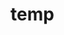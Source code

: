 # temp















































































































































































































































































































































































































































































































































































































































































































































































































































































































































































































































































































































































































































